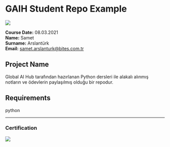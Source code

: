# GAIH Student Repo Example
![](img/newlogo.png)

**Course Date:** 08.03.2021  
**Name:** Samet  
**Surname:** Arslantürk  
**Email:** samet.arslanturk@bites.com.tr  


## Project Name
Global AI Hub tarafından hazırlanan Python dersleri ile alakalı alınmış notların ve ödevlerin paylaşılmış olduğu bir repodur.
## Requirements
python

---

### Certification
![](img/TopLearnerCertificate.png)

